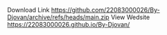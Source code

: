 Download Link https://github.com/22083000026/By-Djovan/archive/refs/heads/main.zip
View Wedsite https://22083000026.github.io/By-Djovan/
